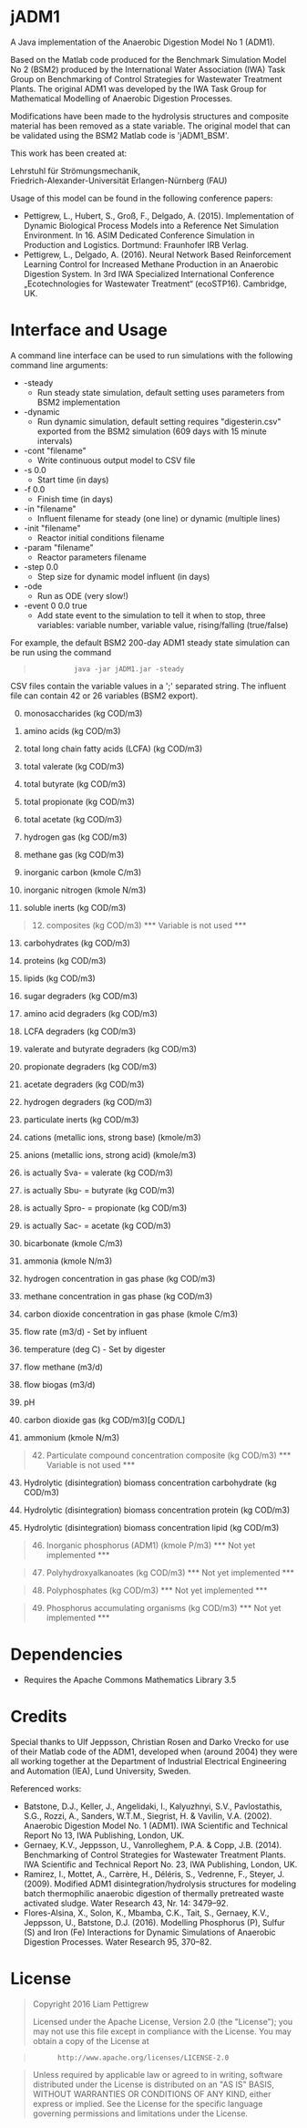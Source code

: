 # jADM1
A Java implementation of the Anaerobic Digestion Model No 1 (ADM1).

Based on the Matlab code produced for the Benchmark Simulation Model No 2 (BSM2) produced by the International Water Association (IWA) Task Group on Benchmarking of Control Strategies for Wastewater Treatment Plants. The original ADM1 was developed by the IWA Task Group for Mathematical Modelling of Anaerobic Digestion Processes.

Modifications have been made to the hydrolysis structures and composite material has been removed as a state variable. The original model that can be validated using the BSM2 Matlab code is 'jADM1_BSM'.

This work has been created at:

Lehrstuhl für Strömungsmechanik,  
Friedrich-Alexander-Universität Erlangen-Nürnberg (FAU)


Usage of this model can be found in the following conference papers:

* Pettigrew, L., Hubert, S., Groß, F., Delgado, A. (2015). Implementation of Dynamic Biological Process Models into a Reference Net Simulation Environment. In 16. ASIM Dedicated Conference Simulation in Production and Logistics. Dortmund: Fraunhofer IRB Verlag.
* Pettigrew, L., Delgado, A. (2016). Neural Network Based Reinforcement Learning Control for Increased Methane Production in an Anaerobic Digestion System. In 3rd IWA Specialized International Conference „Ecotechnologies for Wastewater Treatment“ (ecoSTP16). Cambridge, UK.


# Interface and Usage
A command line interface can be used to run simulations with the following command line arguments:

* -steady		  
  * Run steady state simulation, default setting uses parameters from BSM2 implementation
* -dynamic 			
  * Run dynamic simulation, default setting requires "digesterin.csv" exported from the BSM2 simulation (609 days with 15 minute intervals)
* -cont "filename" 	
  * Write continuous output model to CSV file
* -s 0.0			 	
  * Start time (in days)
* -f 0.0				
  * Finish time (in days)
* -in "filename"		
  * Influent filename for steady (one line) or dynamic (multiple lines)
* -init "filename"		
  * Reactor initial conditions filename
* -param "filename"	
  * Reactor parameters filename
* -step 0.0			
  * Step size for dynamic model influent (in days)
* -ode 				
  * Run as ODE (very slow!)
* -event 0 0.0 true 	
  * Add state event to the simulation to tell it when to stop, three variables: variable number, variable value, rising/falling (true/false)
  

For example, the default BSM2 200-day ADM1 steady state simulation can be run using the command 

> 				java -jar jADM1.jar -steady
 
 
 
CSV files contain the variable values in a ';' separated string. The influent file can contain 42 or 26 variables (BSM2 export).

0) monosaccharides (kg COD/m3)

1) amino acids (kg COD/m3)

2) total long chain fatty acids (LCFA) (kg COD/m3)

3) total valerate (kg COD/m3)

4) total butyrate (kg COD/m3)

5) total propionate (kg COD/m3)

6) total acetate (kg COD/m3)

7) hydrogen gas (kg COD/m3)

8) methane gas (kg COD/m3)

9) inorganic carbon (kmole C/m3)

10) inorganic nitrogen (kmole N/m3)

11) soluble inerts (kg COD/m3)

>12) composites (kg COD/m3) *** Variable is not used ***

13) carbohydrates (kg COD/m3)

14) proteins (kg COD/m3)

15) lipids (kg COD/m3)	
	
16) sugar degraders (kg COD/m3)

17) amino acid degraders (kg COD/m3)

18) LCFA degraders (kg COD/m3)

19) valerate and butyrate degraders (kg COD/m3)

20) propionate degraders (kg COD/m3)

21) acetate degraders (kg COD/m3)

22) hydrogen degraders (kg COD/m3)

23) particulate inerts (kg COD/m3)


24) cations (metallic ions, strong base) (kmole/m3)

25) anions (metallic ions, strong acid) (kmole/m3)

26) is actually Sva- = valerate (kg COD/m3)

27) is actually Sbu- = butyrate (kg COD/m3)

28) is actually Spro- = propionate (kg COD/m3)

29) is actually Sac- = acetate (kg COD/m3)

30) bicarbonate (kmole C/m3)

31) ammonia (kmole N/m3)

32) hydrogen concentration in gas phase (kg COD/m3)

33) methane concentration in gas phase (kg COD/m3)

34) carbon dioxide concentration in gas phase (kmole C/m3)

35) flow rate (m3/d) - Set by influent

36) temperature (deg C) - Set by digester

37) flow methane (m3/d)

38) flow biogas (m3/d)

39) pH

40) carbon dioxide gas (kg COD/m3)[g COD/L]

41) ammonium (kmole N/m3)

>42) Particulate compound concentration composite (kg COD/m3) *** Variable is not used ***

43) Hydrolytic (disintegration) biomass concentration carbohydrate (kg COD/m3)

44) Hydrolytic (disintegration) biomass concentration protein (kg COD/m3)

45) Hydrolytic (disintegration) biomass concentration lipid (kg COD/m3)

>46) Inorganic phosphorus (ADM1) (kmole P/m3) *** Not yet implemented ***

>47) Polyhydroxyalkanoates (kg COD/m3) *** Not yet implemented ***

>48) Polyphosphates (kg COD/m3) *** Not yet implemented ***

>49) Phosphorus accumulating organisms (kg COD/m3) *** Not yet implemented ***


# Dependencies
* Requires the Apache Commons Mathematics Library 3.5


# Credits

Special thanks to Ulf Jeppsson, Christian Rosen and Darko Vrecko for use of their Matlab code of the ADM1, developed when (around 2004) they were all working together at the Department of Industrial Electrical Engineering and Automation (IEA), Lund University, Sweden.


Referenced works:

* Batstone, D.J., Keller, J., Angelidaki, I., Kalyuzhnyi, S.V., Pavlostathis, S.G., Rozzi, A., Sanders, W.T.M., Siegrist, H. & Vavilin, V.A. (2002). Anaerobic Digestion Model No. 1 (ADM1). IWA Scientific and Technical Report No 13, IWA Publishing, London, UK.
* Gernaey, K.V., Jeppsson, U., Vanrolleghem, P.A. & Copp, J.B. (2014). Benchmarking of Control Strategies for Wastewater Treatment Plants. IWA Scientific and Technical Report No. 23, IWA Publishing, London, UK.
* Ramirez, I., Mottet, A., Carrère, H., Déléris, S., Vedrenne, F., Steyer, J. (2009). Modified ADM1 disintegration/hydrolysis structures for modeling batch thermophilic anaerobic digestion of thermally pretreated waste activated sludge. Water Research 43, Nr. 14: 3479–92.
* Flores-Alsina, X., Solon, K., Mbamba, C.K., Tait, S., Gernaey, K.V., Jeppsson, U., Batstone, D.J. (2016). Modelling Phosphorus (P), Sulfur (S) and Iron (Fe) Interactions for Dynamic Simulations of Anaerobic Digestion Processes. Water Research 95, 370–82.


# License
>Copyright 2016 Liam Pettigrew
>
> Licensed under the Apache License, Version 2.0 (the "License");
> you may not use this file except in compliance with the License.
> You may obtain a copy of the License at


>			http://www.apache.org/licenses/LICENSE-2.0        


> Unless required by applicable law or agreed to in writing, software distributed under the License is distributed on an "AS IS" BASIS, WITHOUT WARRANTIES OR CONDITIONS OF ANY KIND, either express or implied.
> See the License for the specific language governing permissions and limitations under the License.


